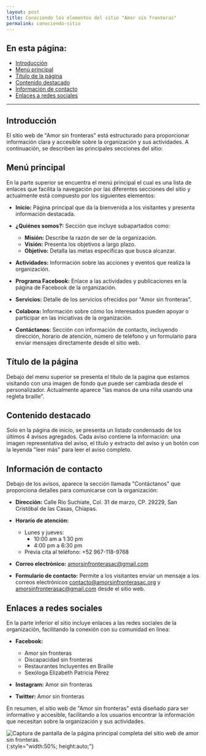 ```yaml
---
layout: post
title: Conociendo los elementos del sitio "Amor sin fronteras"
permalink: conociendo-sitio
---
```


## En esta página:

- [Introducción](#introducción)
- [Menú principal](#menú-principal)
- [Título de la página](#título-de-la-página)
- [Contenido destacado](#contenido-destacado)
- [Información de contacto](#información-de-contacto)
- [Enlaces a redes sociales](#enlaces-a-redes-sociales)

---

## Introducción

El sitio web de "Amor sin fronteras" está estructurado para proporcionar información clara y accesible sobre la organización y sus actividades. A continuación, se describen las principales secciones del sitio:

## Menú principal

En la parte superior se encuentra el menú principal el cual es una lista de enlaces que facilita la navegación por las diferentes secciones del sitio y actualmente está compuesto por los siguientes elementos:

- **Inicio:** Página principal que da la bienvenida a los visitantes y presenta información destacada.

- **¿Quiénes somos?:** Sección que incluye subapartados como:
  - **Misión:** Describe la razón de ser de la organización.
  - **Visión:** Presenta los objetivos a largo plazo.
  - **Objetivo:** Detalla las metas específicas que busca alcanzar.

- **Actividades:** Información sobre las acciones y eventos que realiza la organización.

- **Programa Facebook:** Enlace a las actividades y publicaciones en la página de Facebook de la organización.

- **Servicios:** Detalle de los servicios ofrecidos por "Amor sin fronteras".

- **Colabora:** Información sobre cómo los interesados pueden apoyar o participar en las iniciativas de la organización.

- **Contáctanos:** Sección con información de contacto, incluyendo dirección, horario de atención, número de teléfono y un formulario para enviar mensajes directamente desde el sitio web.

## Título de la página

Debajo del menu superior se presenta el título de la pagina que estamos visitando con una imagen de fondo que puede ser cambiada desde el personalizador. Actualmente aparece "las manos de una niña usando una regleta braille".

## Contenido destacado

Solo en la página de inicio, se presenta un listado condensado de los últimos 4 avisos agregados. Cada aviso contiene la información: una imagen representativa del aviso, el título y extracto del aviso y un botón con la leyenda "leer más" para leer el aviso completo.

## Información de contacto

Debajo de los avisos, aparece la sección llamada "Contáctanos" que proporciona detalles para comunicarse con la organización:

- **Dirección:** Calle Río Suchiate, Col. 31 de marzo, CP. 29229, San Cristóbal de las Casas, Chiapas.

- **Horario de atención:**
  - Lunes y jueves:
    - 10:00 am a 1:30 pm
    - 4:00 pm a 6:30 pm
  - Previa cita al teléfono: +52 967-118-9768

- **Correo electrónico:** amorsinfronterasac@gmail.com

- **Formulario de contacto:** Permite a los visitantes enviar un mensaje a los correos electrónicos contacto@amorsinfronterasac.org y amorsinfronterasac@gmail.com desde el sitio web.

## Enlaces a redes sociales

En la parte inferior el sitio incluye enlaces a las redes sociales de la organización, facilitando la conexión con su comunidad en línea:

- **Facebook:**
  - Amor sin fronteras
  - Discapacidad sin fronteras
  - Restaurantes Incluyentes en Braille
  - Sexóloga Elizabeth Patricia Pérez

- **Instagram:** Amor sin fronteras

- **Twitter:** Amor sin fronteras

En resumen, el sitio web de "Amor sin fronteras" está diseñado para ser informativo y accesible, facilitando a los usuarios encontrar la información que necesitan sobre la organización y sus actividades.

![Captura de pantalla de la página principal completa del sitio web de amor sin fronteras.](images/conociendo-sitio.png){:style="width:50%; height:auto;"}
